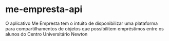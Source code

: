 # me-empresta-api
O aplicativo Me Empresta tem o intuito de disponibilizar uma plataforma para compartilhamentos de objetos que possibilitem empréstimos entre os alunos do Centro Universitário Newton
